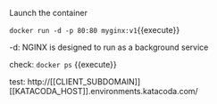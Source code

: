Launch the container

`docker run -d -p 80:80 myginx:v1`{{execute}}

-d: NGINX is designed to run as a background service

check:
`docker ps` {{execute}}

test: http://[[CLIENT_SUBDOMAIN]][[KATACODA_HOST]].environments.katacoda.com/
